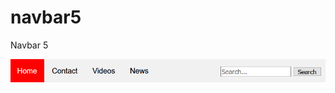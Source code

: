 # navbar5
Navbar 5

<img src='https://raw.githubusercontent.com/damoah2/navbar5/master/Screenshot%202020-11-10%20052817.png'>
